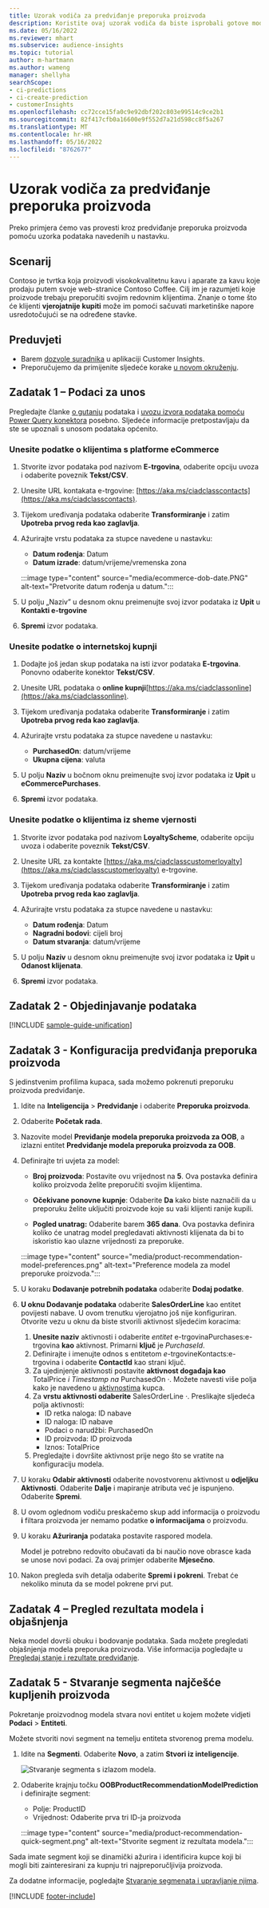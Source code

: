 ```yaml
---
title: Uzorak vodiča za predviđanje preporuka proizvoda
description: Koristite ovaj uzorak vodiča da biste isprobali gotove model predviđanja preporuka proizvoda.
ms.date: 05/16/2022
ms.reviewer: mhart
ms.subservice: audience-insights
ms.topic: tutorial
author: m-hartmann
ms.author: wameng
manager: shellyha
searchScope:
- ci-predictions
- ci-create-prediction
- customerInsights
ms.openlocfilehash: cc72cce15fa0c9e92dbf202c803e99514c9ce2b1
ms.sourcegitcommit: 82f417cfb0a16600e9f552d7a21d598cc8f5a267
ms.translationtype: MT
ms.contentlocale: hr-HR
ms.lasthandoff: 05/16/2022
ms.locfileid: "8762677"
---
```

# <a name="product-recommendation-prediction-sample-guide"></a>Uzorak vodiča za predviđanje preporuka proizvoda

Preko primjera ćemo vas provesti kroz predviđanje preporuka proizvoda pomoću uzorka podataka navedenih u nastavku.

## <a name="scenario"></a>Scenarij

Contoso je tvrtka koja proizvodi visokokvalitetnu kavu i aparate za kavu koje prodaju putem svoje web-stranice Contoso Coffee. Cilj im je razumjeti koje proizvode trebaju preporučiti svojim redovnim klijentima. Znanje o tome što će klijenti **vjerojatnije kupiti** može im pomoći sačuvati marketinške napore usredotočujući se na određene stavke.

## <a name="prerequisites"></a>Preduvjeti

- Barem [dozvole suradnika](permissions.md) u aplikaciji Customer Insights.
- Preporučujemo da primijenite sljedeće korake [u novom okruženju](manage-environments.md).

## <a name="task-1---ingest-data"></a>Zadatak 1 – Podaci za unos

Pregledajte članke [o gutanju](data-sources.md) podataka i [uvozu izvora podataka pomoću Power Query konektora](connect-power-query.md) posebno. Sljedeće informacije pretpostavljaju da ste se upoznali s unosom podataka općenito.

### <a name="ingest-customer-data-from-ecommerce-platform"></a>Unesite podatke o klijentima s platforme eCommerce

1. Stvorite izvor podataka pod nazivom **E-trgovina**, odaberite opciju uvoza i odaberite poveznik **Tekst/CSV**.

1. Unesite URL kontakata e-trgovine: [https://aka.ms/ciadclasscontacts](https://aka.ms/ciadclasscontacts).

1. Tijekom uređivanja podataka odaberite **Transformiranje** i zatim **Upotreba prvog reda kao zaglavlja**.

1. Ažurirajte vrstu podataka za stupce navedene u nastavku:
   - **Datum rođenja**: Datum
   - **Datum izrade**: datum/vrijeme/vremenska zona

   :::image type="content" source="media/ecommerce-dob-date.PNG" alt-text="Pretvorite datum rođenja u datum.":::

1. U polju „Naziv” u desnom oknu preimenujte svoj izvor podataka iz **Upit** u **Kontakti e-trgovine**

1. **Spremi** izvor podataka.

### <a name="ingest-online-purchase-data"></a>Unesite podatke o internetskoj kupnji

1. Dodajte još jedan skup podataka na isti izvor podataka **E-trgovina**. Ponovno odaberite konektor **Tekst/CSV**.

1. Unesite URL podataka o **online kupnji**[https://aka.ms/ciadclassonline](https://aka.ms/ciadclassonline).

1. Tijekom uređivanja podataka odaberite **Transformiranje** i zatim **Upotreba prvog reda kao zaglavlja**.

1. Ažurirajte vrstu podataka za stupce navedene u nastavku:
   - **PurchasedOn**: datum/vrijeme
   - **Ukupna cijena**: valuta

1. U polju **Naziv** u bočnom oknu preimenujte svoj izvor podataka iz **Upit** u **eCommercePurchases**.

1. **Spremi** izvor podataka.

### <a name="ingest-customer-data-from-loyalty-schema"></a>Unesite podatke o klijentima iz sheme vjernosti

1. Stvorite izvor podataka pod nazivom **LoyaltyScheme**, odaberite opciju uvoza i odaberite poveznik **Tekst/CSV**.

1. Unesite URL za kontakte [https://aka.ms/ciadclasscustomerloyalty](https://aka.ms/ciadclasscustomerloyalty) e-trgovine.

1. Tijekom uređivanja podataka odaberite **Transformiranje** i zatim **Upotreba prvog reda kao zaglavlja**.

1. Ažurirajte vrstu podataka za stupce navedene u nastavku:
   - **Datum rođenja**: Datum
   - **Nagradni bodovi**: cijeli broj
   - **Datum stvaranja**: datum/vrijeme

1. U polju **Naziv** u desnom oknu preimenujte svoj izvor podataka iz **Upit** u **Odanost klijenata**.

1. **Spremi** izvor podataka.

## <a name="task-2---data-unification"></a>Zadatak 2 - Objedinjavanje podataka

[!INCLUDE [sample-guide-unification](includes/sample-guide-unification.md)]

## <a name="task-3---configure-product-recommendation-prediction"></a>Zadatak 3 - Konfiguracija predviđanja preporuka proizvoda

S jedinstvenim profilima kupaca, sada možemo pokrenuti preporuku proizvoda predviđanje.

1. Idite na **Inteligencija** > **Predviđanje** i odaberite **Preporuka proizvoda**.

1. Odaberite **Početak rada**.

1. Nazovite model **Previđanje modela preporuka proizvoda za OOB**, a izlazni entitet **Predviđanje modela preporuka proizvoda za OOB**.

1. Definirajte tri uvjeta za model:

   - **Broj proizvoda**: Postavite ovu vrijednost na **5**. Ova postavka definira koliko proizvoda želite preporučiti svojim klijentima.

   - **Očekivane ponovne kupnje**: Odaberite **Da** kako biste naznačili da u preporuku želite uključiti proizvode koje su vaši klijenti ranije kupili.

   - **Pogled unatrag:** Odaberite barem **365 dana**. Ova postavka definira koliko će unatrag model pregledavati aktivnosti klijenata da bi to iskoristio kao ulazne vrijednosti za preporuke.

   :::image type="content" source="media/product-recommendation-model-preferences.png" alt-text="Preference modela za model preporuke proizvoda.":::

1. U koraku **Dodavanje potrebnih podataka** odaberite **Dodaj podatke**.

1. **U oknu Dodavanje podataka** odaberite **SalesOrderLine** kao entitet povijesti nabave. U ovom trenutku vjerojatno još nije konfiguriran. Otvorite vezu u oknu da biste stvorili aktivnost sljedećim koracima:
   1. **Unesite naziv** aktivnosti i odaberite *entitet* e-trgovinaPurchases:e-trgovina **kao** aktivnost. Primarni **ključ** je *PurchaseId*.
   1. Definirajte i imenujte odnos s entitetom *e*-trgovineKontacts:e-trgovina i odaberite **ContactId** kao strani ključ.
   1. Za ujedinjenje aktivnosti postavite **aktivnost događaja kao** TotalPrice *i Timestamp na* PurchasedOn *·*. Možete navesti više polja kako je navedeno u [aktivnostima](activities.md) kupca.
   1. Za **vrstu aktivnosti odaberite** SalesOrderLine *·*. Preslikajte sljedeća polja aktivnosti:
      - ID retka naloga: ID nabave
      - ID naloga: ID nabave
      - Podaci o narudžbi: PurchasedOn
      - ID proizvoda: ID proizvoda
      - Iznos: TotalPrice
   1. Pregledajte i dovršite aktivnost prije nego što se vratite na konfiguraciju modela.

1. U koraku **Odabir aktivnosti** odaberite novostvorenu aktivnost u **odjeljku Aktivnosti**. Odaberite **Dalje** i mapiranje atributa već je ispunjeno. Odaberite **Spremi**.

1. U ovom oglednom vodiču preskačemo skup add informacija o proizvodu **i** filtara proizvoda jer nemamo podatke **o informacijama** o proizvodu.

1. U koraku **Ažuriranja** podataka postavite raspored modela.

   Model je potrebno redovito obučavati da bi naučio nove obrasce kada se unose novi podaci. Za ovaj primjer odaberite **Mjesečno**.

1. Nakon pregleda svih detalja odaberite **Spremi i pokreni**. Trebat će nekoliko minuta da se model pokrene prvi put.

## <a name="task-4---review-model-results-and-explanations"></a>Zadatak 4 – Pregled rezultata modela i objašnjenja

Neka model dovrši obuku i bodovanje podataka. Sada možete pregledati objašnjenja modela preporuka proizvoda. Više informacija pogledajte u [Pregledaj stanje i rezultate predviđanje](predict-transactional-churn.md#review-a-prediction-status-and-results).

## <a name="task-5---create-a-segment-of-high-purchased-products"></a>Zadatak 5 - Stvaranje segmenta najčešće kupljenih proizvoda

Pokretanje proizvodnog modela stvara novi entitet u kojem možete vidjeti **Podaci** > **Entiteti**.

Možete stvoriti novi segment na temelju entiteta stvorenog prema modelu.

1. Idite na **Segmenti**. Odaberite **Novo**, a zatim **Stvori iz inteligencije**.

   ![Stvaranje segmenta s izlazom modela.](media/segment-intelligence.png)

1. Odaberite krajnju točku **OOBProductRecommendationModelPrediction** i definirajte segment:

   - Polje: ProductID
   - Vrijednost: Odaberite prva tri ID-ja proizvoda

   :::image type="content" source="media/product-recommendation-quick-segment.png" alt-text="Stvorite segment iz rezultata modela.":::

Sada imate segment koji se dinamički ažurira i identificira kupce koji bi mogli biti zainteresirani za kupnju tri najpreporučljivija proizvoda.

Za dodatne informacije, pogledajte [Stvaranje segmenata i upravljanje njima](segments.md).

[!INCLUDE [footer-include](includes/footer-banner.md)]
